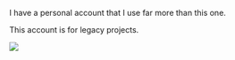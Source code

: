 I have a personal account that I use far more than this one.

This account is for legacy projects.

![](https://github.com/elizard-beth/aaaaaaaaaa1/blob/master/generated/languages.svg)


